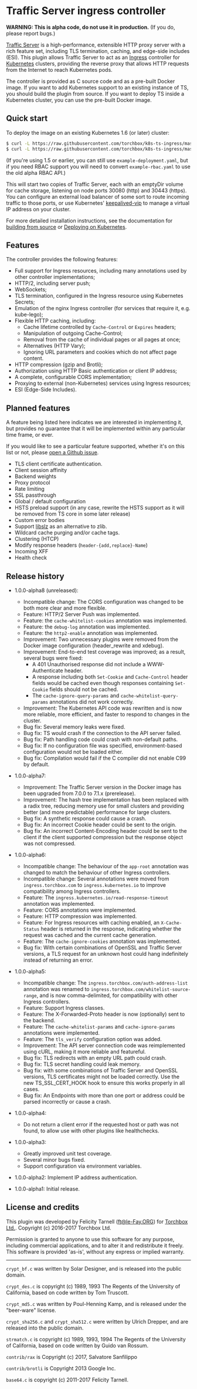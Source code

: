 # Traffic Server ingress controller

**WARNING: This is alpha code, do not use it in production.**  (If you do,
please report bugs.)

[Traffic Server](https://trafficserver.apache.org/) is a high-performance,
extensible HTTP proxy server with a rich feature set, including TLS termination,
caching, and edge-side includes (ESI).  This plugin allows Traffic Server to
act as an [Ingress](https://github.com/kubernetes/ingress) controller for
[Kubernetes](https://kubernetes.io) clusters, providing the reverse proxy that
allows HTTP requests from the Internet to reach Kubernetes pods.

The controller is provided as C source code and as a pre-built Docker image.
If you want to add Kubernetes support to an existing instance of TS, you should
build the plugin from source.  If you want to deploy TS inside a Kubernetes
cluster, you can use the pre-built Docker image.

## Quick start

To deploy the image on an existing Kubernetes 1.6 (or later) cluster:

```sh
$ curl -L https://raw.githubusercontent.com/torchbox/k8s-ts-ingress/master/example-rbac.yaml | kubectl apply -f -
$ curl -L https://raw.githubusercontent.com/torchbox/k8s-ts-ingress/master/example-deployment.yaml | kubectl apply -f -
```

(If you're using 1.5 or earlier, you can still use `example-deployment.yaml`,
but if you need RBAC support you will need to convert `example-rbac.yaml` to use
the old alpha RBAC API.)

This will start two copies of Traffic Server, each with an emptyDir volume for
cache storage, listening on node ports 30080 (http) and 30443 (https).   You can
configure an external load balancer of some sort to route incoming traffic to
those ports, or use Kubernetes'
[keepalived-vip](https://github.com/kubernetes/contrib/tree/master/keepalived-vip)
to manage a virtual IP address on your cluster.

For more detailed installation instructions, see the documentation for
[building from source](source.md) or [Deploying on Kubernetes](docker.md).

## Features

The controller provides the following features:

* Full support for Ingress resources, including many annotations used by other
  controller implementations;
* HTTP/2, including server push;
* WebSockets;
* TLS termination, configured in the Ingress resource using Kubernetes Secrets;
* Emulation of the nginx Ingress controller (for services that require it,
  e.g. kube-lego);
* Flexible HTTP caching, including:
    * Cache lifetime controlled by `Cache-Control` or `Expires` headers;
    * Manipulation of outgoing Cache-Control;
    * Removal from the cache of individual pages or all pages at once;
    * Alternatives (HTTP Vary);
    * Ignoring URL parameters and cookies which do not affect page content.
* HTTP compression (gzip and Brotli);
* Authorization using HTTP Basic authentication or client IP address;
* A complete, configurable CORS implementation;
* Proxying to external (non-Kubernetes) services using Ingress resources;
* ESI (Edge-Side Includes).


## Planned features

A feature being listed here indicates we are interested in implementing it, but
provides no guarantee that it will be implemented within any particular time
frame, or ever.

If you would like to see a particular feature supported, whether it's on this
list or not, please
[open a Github issue](https://github.com/torchbox/k8s-ts-ingress/issues).

* TLS client certificate authentication.
* Client session affinity
* Backend weights
* Proxy protocol
* Rate limiting
* SSL passthrough
* Global / default configuration
* HSTS preload support (in any case, rewrite the HSTS support as it will be
  removed from TS core in some later release)
* Custom error bodies
* Support [libslz](http://www.libslz.org/) as an alternative to zlib.
* Wildcard cache purging and/or cache tags.
* Clustering (HTCP)
* Modify response headers (`header-{add,replace}-Name`)
* Incoming XFF
* Health check

## Release history

* 1.0.0-alpha8 (unreleased):
    * Incompatible change: The CORS configuration was changed to be both more
        clear and more flexible.
    * Feature: HTTP/2 Server Push was implemented.
    * Feature: the `cache-whitelist-cookies` annotation was implemented.
    * Feature: the `debug-log` annotation was implemented.
    * Feature: the `http2-enable` annotation was implemented.
    * Improvement: Two unnecessary plugins were removed from the Docker image
        configuration (header_rewrite and xdebug).
    * Improvement: End-to-end test coverage was improved; as a result, several
        bugs were fixed:
        * A 401 Unauthorised response did not include a WWW-Authenticate header.
        * A response including both `Set-Cookie` and `Cache-Control` header
          fields would be cached even though responses containing `Set-Cookie`
          fields should not be cached.
        * The `cache-ignore-query-params` and `cache-whitelist-query-params`
          annotations did not work correctly.
    * Improvement: The Kubernetes API code was rewritten and is now more
        reliable, more efficient, and faster to respond to changes in the
        cluster.
    * Bug fix: Several memory leaks were fixed.
    * Bug fix: TS would crash if the connection to the API server failed.
    * Bug fix: Path handling code could crash with non-default paths.
    * Bug fix: If no configuration file was specified, environment-based
        configuration would not be loaded either.
    * Bug fix: Compilation would fail if the C compiler did not enable
        C99 by default.

* 1.0.0-alpha7:
    * Improvement: The Traffic Server version in the Docker image has been
        upgraded from 7.0.0 to 7.1.x (prerelease).
    * Improvement: The hash tree implementation has been replaced with a radix
        tree, reducing memory use for small clusters and providing better (and
        more predictable) performance for large clusters.
    * Bug fix: A synthetic response could cause a crash.
    * Bug fix: An incorrect Cookie header could be sent to the origin.
    * Bug fix: An incorrect Content-Encoding header could be sent to the client
        if the client supported compression but the response object was not
        compressed.

* 1.0.0-alpha6:
    * Incompatible change: The behaviour of the `app-root` annotation was
        changed to match the behaviour of other Ingress controllers.
    * Incompatible change: Several annotations were moved from
        `ingress.torchbox.com` to `ingress.kubernetes.io` to improve
         compatibility among Ingress controllers.
    * Feature: The `ingress.kubernetes.io/read-response-timeout` annotation
        was implemented.
    * Feature: CORS annotations were implemented.
    * Feature: HTTP compression was implemented.
    * Feature: For Ingress resources with caching enabled, an `X-Cache-Status`
        header is returned in the response, indicating whether the request was
        cached and the current cache generation.
    * Feature: The `cache-ignore-cookies` annotation was implemented.
    * Bug fix: With certain combinations of OpenSSL and Traffic Server versions,
        a TLS request for an unknown host could hang indefinitely instead of
        returning an error.

* 1.0.0-alpha5:
    * Incompatible change: The `ingress.torchbox.com/auth-address-list`
        annotation was renamed to `ingress.torchbox.com/whitelist-source-range`,
        and is now comma-delimited, for compatibility with other Ingress
        controllers.
    * Feature: Support Ingress classes.
    * Feature: The X-Forwarded-Proto header is now (optionally) sent to the
        backend.
    * Feature: The `cache-whitelist-params` and `cache-ignore-params`
        annotations were implemented.
    * Feature: The `tls_verify` configuration option was added.
    * Improvement: The API server connection code was reimplemented using cURL,
        making it more reliable and featureful.
    * Bug fix: TLS redirects with an empty URL path could crash.
    * Bug fix: TLS secret handling could leak memory.
    * Bug fix: with some combinations of Traffic Server and OpenSSL versions,
        TLS certificates might not be loaded correctly.  Use the new
        TS_SSL_CERT_HOOK hook to ensure this works properly in all cases.
    * Bug fix: An Endpoints with more than one port or address could be parsed
        incorrectly or cause a crash.

* 1.0.0-alpha4:
    * Do not return a client error if the requested host or path was not
      found, to allow use with other plugins like healthchecks.

* 1.0.0-alpha3:
    * Greatly improved unit test coverage.
    * Several minor bugs fixed.
    * Support configuration via environment variables.

* 1.0.0-alpha2: Implement IP address authentication.
* 1.0.0-alpha1: Initial release.

## License and credits

This plugin was developed by Felicity Tarnell (ft@le-Fay.ORG) for
[Torchbox Ltd.](https://torchbox.com).  Copyright (c) 2016-2017 Torchbox Ltd.

Permission is granted to anyone to use this software for any purpose,
including commercial applications, and to alter it and redistribute it
freely. This software is provided 'as-is', without any express or implied
warranty.

----

`crypt_bf.c` was written by Solar Designer, and is released into the public
domain.

`crypt_des.c` is copyright (c) 1989, 1993 The Regents of the University of
California, based on code written by Tom Truscott.

`crypt_md5.c` was written by Poul-Henning Kamp, and is released under the
"beer-ware" license.

`crypt_sha256.c` and `crypt_sha512.c` were written by Ulrich Drepper, and are
released into the public domain.

`strmatch.c` is copyright (c) 1989, 1993, 1994 The Regents of the University
of California, based on code written by Guido van Rossum.

`contrib/rax` is Copyright (c) 2017, Salvatore Sanfilippo <antirez at gmail dot com>

`contrib/brotli` is Copyright 2013 Google Inc.

`base64.c` is copyright (c) 2011-2017 Felicity Tarnell.
